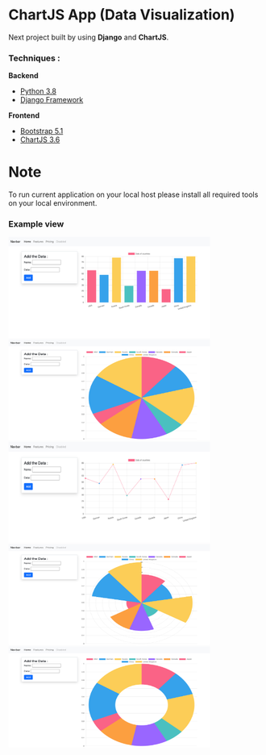 

# ChartJS App (Data Visualization)

Next project built by  using **Django** and **ChartJS**.
### Techniques :
**Backend**
* [Python 3.8](https://www.python.org/)
* [Django Framework](https://www.djangoproject.com/)

**Frontend**
* [Bootstrap 5.1](https://getbootstrap.com/)
* [ChartJS 3.6](https://www.chartjs.org/docs/latest/)


# Note

To run current application on your local host please install all required tools on your local environment. 

### Example view

<img src="https://github.com/barkhayot/chartjs_django/blob/main/screencapture-localhost-8000-home-2021-11-27-12_39_49.jpg" data-canonical-src="https://github.com/barkhayot/chartjs_django/blob/main/screencapture-localhost-8000-home-2021-11-27-12_39_49.jpg" width="400" height="200" />

<img src="https://github.com/barkhayot/chartjs_django/blob/main/screencapture-localhost-8000-home-2021-11-27-12_40_21.jpg" data-canonical-src="https://github.com/barkhayot/chartjs_django/blob/main/screencapture-localhost-8000-home-2021-11-27-12_40_21.jpg" width="400" height="200" />

<img src="https://github.com/barkhayot/chartjs_django/blob/main/screencapture-localhost-8000-home-2021-11-27-12_40_48.jpg" data-canonical-src="https://github.com/barkhayot/chartjs_django/blob/main/screencapture-localhost-8000-home-2021-11-27-12_40_48.jpg" width="400" height="200" />

<img src="https://github.com/barkhayot/chartjs_django/blob/main/screencapture-localhost-8000-home-2021-11-27-12_41_27.jpg" data-canonical-src="https://github.com/barkhayot/chartjs_django/blob/main/screencapture-localhost-8000-home-2021-11-27-12_41_27.jpg" width="400" height="200" />

<img src="https://github.com/barkhayot/chartjs_django/blob/main/screencapture-localhost-8000-home-2021-11-27-12_42_36.jpg" data-canonical-src="https://github.com/barkhayot/chartjs_django/blob/main/screencapture-localhost-8000-home-2021-11-27-12_42_36.jpg" width="400" height="200" />




